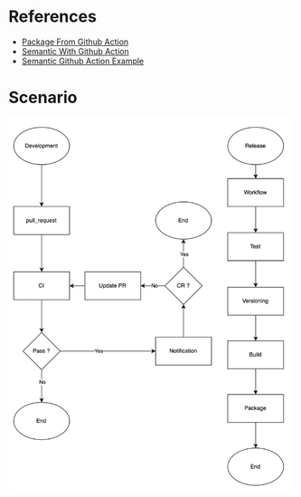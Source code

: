 References
==========
- [Package From Github Action](https://snyk.io/blog/managing-node-js-docker-images-in-github-packages-using-github-actions/)
- [Semantic With Github Action](https://semantic-release.gitbook.io/semantic-release/recipes/ci-configurations/github-actions)
- [Semantic Github Action Example](https://svdoscience.com/2020-10-31/versioning-with-semantic-release)


Scenario
========

![Full Control](docs/media/git-flow.png)